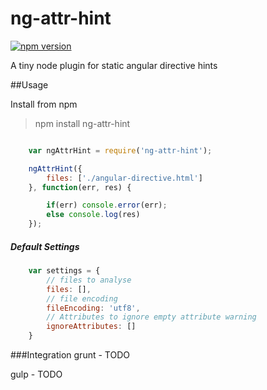# ng-attr-hint

[![npm version](https://badge.fury.io/js/ng-attr-hint.svg)](http://badge.fury.io/js/ng-attr-hint)

A tiny node plugin for static angular directive hints

##Usage

Install from npm

> npm install ng-attr-hint

```javascript

	var ngAttrHint = require('ng-attr-hint');

	ngAttrHint({
		files: ['./angular-directive.html']
	}, function(err, res) {

		if(err) console.error(err);
		else console.log(res)
	});

```

##### Default Settings
```javascript
	var settings = {
		// files to analyse
		files: [],
		// file encoding
		fileEncoding: 'utf8',
		// Attributes to ignore empty attribute warning
		ignoreAttributes: []
	}
```
###Integration
grunt - TODO

gulp - TODO
